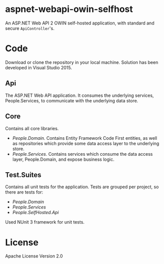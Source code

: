 # aspnet-webapi-owin-selfhost
An ASP.NET Web API 2 OWIN self-hosted application, with standard and secure `ApiController`'s.

# Code
Download or clone the repository in your local machine.
Solution has been developed in Visual Studio 2015.

## Api
The ASP.NET Web API application. It consumes the underlying services, People.Services, to communicate with the underlying data store.

## Core
Contains all core libraries.
- *People.Domain*. Contains Entity Framework Code First entities, as well as repositories which provide some data access layer to the underlying store.
- *People.Services*. Contains services which consume the data access layer, People.Domain, and expose business logic.

## Test.Suites
Contains all unit tests for the application. Tests are grouped per project, so there are tests for:
- *People.Domain*
- *People.Services*
- *People.SelfHosted.Api*

Used NUnit 3 framework for unit tests.

# License
Apache License Version 2.0
